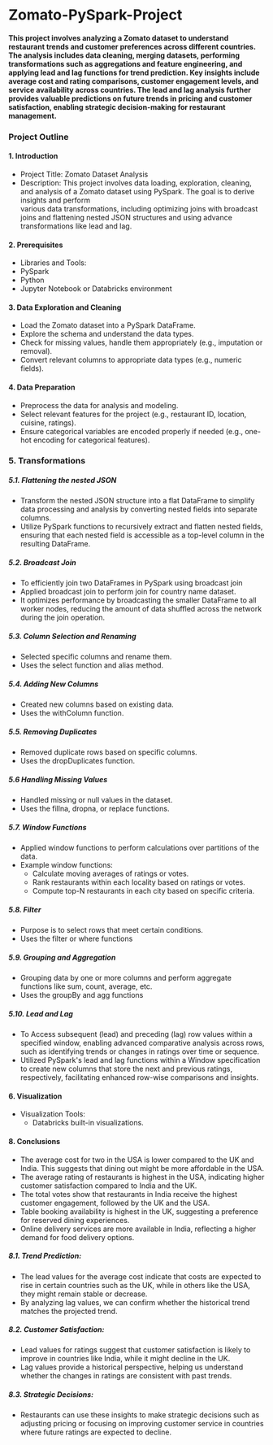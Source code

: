 # Zomato-PySpark-Project

#### This project involves analyzing a Zomato dataset to understand restaurant trends and customer preferences across different countries. The analysis includes data cleaning, merging datasets, performing transformations such as aggregations and feature engineering, and applying lead and lag functions for trend prediction. Key insights include average cost and rating comparisons, customer engagement levels, and service availability across countries. The lead and lag analysis further provides valuable predictions on future trends in pricing and customer satisfaction, enabling strategic decision-making for restaurant management.

### Project Outline

#### 1. Introduction
   - Project Title: Zomato Dataset Analysis
   - Description: This project involves data loading, exploration, cleaning, and analysis of a Zomato dataset using PySpark. The goal is to derive insights and perform       
                  various data transformations, including optimizing joins with broadcast joins and flattening nested JSON structures and using advance transformations like                     lead and lag.

#### 2. Prerequisites
   - Libraries and Tools:
   - PySpark
   - Python
   - Jupyter Notebook or Databricks environment

#### 3. **Data Exploration and Cleaning**
   - Load the Zomato dataset into a PySpark DataFrame.
   - Explore the schema and understand the data types.
   - Check for missing values, handle them appropriately (e.g., imputation or removal).
   - Convert relevant columns to appropriate data types (e.g., numeric fields).

#### 4. **Data Preparation**
   - Preprocess the data for analysis and modeling.
   - Select relevant features for the project (e.g., restaurant ID, location, cuisine, ratings).
   - Ensure categorical variables are encoded properly if needed (e.g., one-hot encoding for categorical features).

### 5. **Transformations**
##### 5.1. Flattening the nested JSON
   - Transform the nested JSON structure into a flat DataFrame to simplify data processing and analysis by converting nested fields into separate columns.
   - Utilize PySpark functions to recursively extract and flatten nested fields, ensuring that each nested field is accessible as a top-level column in the resulting               DataFrame.

##### 5.2. Broadcast Join 
   - To efficiently join two DataFrames in PySpark using broadcast join
   - Applied broadcast join to perform join for country name dataset.
   - It optimizes performance by broadcasting the smaller DataFrame to all worker nodes, reducing the amount of data shuffled across the network during the join operation.

##### 5.3. Column Selection and Renaming
   - Selected specific columns and rename them.
   - Uses the select function and alias method.

##### 5.4. Adding New Columns
   -  Created new columns based on existing data.
   -  Uses the withColumn function.

##### 5.5. Removing Duplicates
   -  Removed duplicate rows based on specific columns.
   -  Uses the dropDuplicates function.

##### 5.6 Handling Missing Values
   -  Handled missing or null values in the dataset.
   -  Uses the fillna, dropna, or replace functions.

##### 5.7. **Window Functions**
   - Applied window functions to perform calculations over partitions of the data.
   - Example window functions:
      - Calculate moving averages of ratings or votes.
      - Rank restaurants within each locality based on ratings or votes.
      - Compute top-N restaurants in each city based on specific criteria.

##### 5.8. Filter
   - Purpose is to select rows that meet certain conditions.
   - Uses the filter or where functions
     
##### 5.9. Grouping and Aggregation 
   -  Grouping data by one or more columns and perform aggregate functions like sum, count, average, etc.
   -  Uses the groupBy and agg functions

##### 5.10. Lead and Lag
   - To Access subsequent (lead) and preceding (lag) row values within a specified window, enabling advanced comparative analysis across rows, such as identifying trends           or changes in ratings over time or sequence.
   - Utilized PySpark's lead and lag functions within a Window specification to create new columns that store the next and previous ratings, respectively, facilitating             enhanced row-wise comparisons and insights.
     
#### 6. Visualization
   - Visualization Tools:
        - Databricks built-in visualizations.

#### 8. Conclusions
   - The average cost for two in the USA is lower compared to the UK and India. This suggests that dining out might be more affordable in the USA.
   - The average rating of restaurants is highest in the USA, indicating higher customer satisfaction compared to India and the UK.
   - The total votes show that restaurants in India receive the highest customer engagement, followed by the UK and the USA.
   - Table booking availability is highest in the UK, suggesting a preference for reserved dining experiences.
   - Online delivery services are more available in India, reflecting a higher demand for food delivery options.

##### 8.1. **Trend Prediction**:
   - The lead values for the average cost indicate that costs are expected to rise in certain countries such as the UK, while in others like the USA, they might remain stable      or decrease.
   - By analyzing lag values, we can confirm whether the historical trend matches the projected trend.

##### 8.2. **Customer Satisfaction**:
   - Lead values for ratings suggest that customer satisfaction is likely to improve in countries like India, while it might decline in the UK.
   - Lag values provide a historical perspective, helping us understand whether the changes in ratings are consistent with past trends.

##### 8.3. **Strategic Decisions**:
   - Restaurants can use these insights to make strategic decisions such as adjusting pricing or focusing on improving customer service in countries where future ratings are expected to decline.
